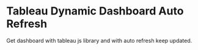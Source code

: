 # Tableau Dynamic Dashboard Auto Refresh

Get dashboard with tableau js library and with auto refresh keep updated.
